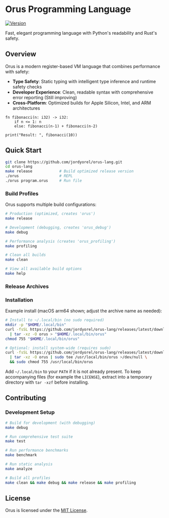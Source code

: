 # Orus Programming Language

[![Version](https://img.shields.io/badge/version-0.6.4-blue.svg)](CHANGELOG.md)

Fast, elegant programming language with Python's readability and Rust's safety.

## Overview

Orus is a modern register-based VM language that combines performance with safety:
- **Type Safety**: Static typing with intelligent type inference and runtime safety checks
- **Developer Experience**: Clean, readable syntax with comprehensive error reporting (Still improving)
- **Cross-Platform**: Optimized builds for Apple Silicon, Intel, and ARM architectures

```orus
fn fibonacci(n: i32) -> i32:
    if n <= 1: n
    else: fibonacci(n-1) + fibonacci(n-2)

print("Result: ", fibonacci(10))
```

## Quick Start

```bash
git clone https://github.com/jordyorel/orus-lang.git
cd orus-lang
make release            # Build optimized release version
./orus                  # REPL
./orus program.orus     # Run file
```

### Build Profiles

Orus supports multiple build configurations:

```bash
# Production (optimized, creates 'orus')
make release

# Development (debugging, creates 'orus_debug')  
make debug

# Performance analysis (creates 'orus_profiling')
make profiling

# Clean all builds
make clean

# View all available build options
make help
```


### Release Archives

### Installation

Example install (macOS arm64 shown; adjust the archive name as needed):

```bash
# Install to ~/.local/bin (no sudo required)
mkdir -p "$HOME/.local/bin"
curl -fsSL https://github.com/jordyorel/orus-lang/releases/latest/download/orus-macos-arm64.tar.gz \
  | tar -xz -O orus > "$HOME/.local/bin/orus"
chmod 755 "$HOME/.local/bin/orus"

# Optional: install system-wide (requires sudo)
curl -fsSL https://github.com/jordyorel/orus-lang/releases/latest/download/orus-macos-arm64.tar.gz \
  | tar -xz -O orus | sudo tee /usr/local/bin/orus >/dev/null \
  && sudo chmod 755 /usr/local/bin/orus
```

Add `~/.local/bin` to your `PATH` if it is not already present. To keep accompanying files (for example the `LICENSE`), extract into a temporary directory with `tar -xzf` before installing.


## Contributing

### Development Setup
```bash
# Build for development (with debugging)
make debug

# Run comprehensive test suite
make test

# Run performance benchmarks  
make benchmark

# Run static analysis
make analyze

# Build all profiles
make clean && make debug && make release && make profiling
```

## License

Orus is licensed under the [MIT License](LICENSE).
